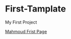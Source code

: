 # First-Tamplate
My First Project
<p><a href="https://mahmoud-youssef-zazoa.github.io/First-Tamplate">
Mahmoud Frist Page</a></p>